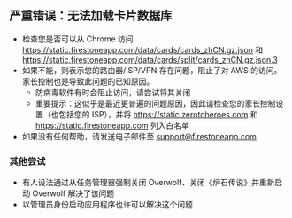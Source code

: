 ## 严重错误：无法加载卡片数据库

-   检查您是否可以从 Chrome 访问 https://static.firestoneapp.com/data/cards/cards_zhCN.gz.json 和 https://static.firestoneapp.com/data/cards/split/cards_zhCN.gz.json.3
-   如果不能，则表示您的路由器/ISP/VPN 存在问题，阻止了对 AWS 的访问。家长控制也是导致此问题的已知原因。
    -   防病毒软件有时会阻止访问，请尝试将其关闭
    -   重要提示：这似乎是最近更普遍的问题原因，因此请检查您的家长控制设置（也包括您的 ISP），并将 https://static.zerotoheroes.com 和 https://static.firestoneapp.com 列入白名单
-   如果没有任何帮助，请发送电子邮件至 support@firestoneapp.com

### 其他尝试

-   有人设法通过从任务管理器强制关闭 Overwolf、关闭《炉石传说》并重新启动 Overwolf 解决了该问题
-   以管理员身份启动应用程序也许可以解决这个问题
